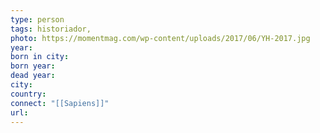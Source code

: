 ```yaml
---
type: person
tags: historiador,
photo: https://momentmag.com/wp-content/uploads/2017/06/YH-2017.jpg
year: 
born in city: 
born year: 
dead year: 
city: 
country: 
connect: "[[Sapiens]]"
url: 
---
```



